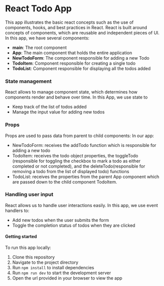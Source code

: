 # React Todo App

This app illustrates the basic react concepts such as the use of components, hooks, and best practices in React.
React is built around concepts of components, which are reusable and independent pieces of UI. In this app, we have several components:
- **main**: The root component
- **App**: The main component that holds the entire application
- **NewTodoForm**: The component responsible for adding a new Todo
- **TodoItem**: Component responsible for creating a single todo
- **TodoList**: Component responsible for displaying all the todos added

### State management
React allows to manage component state, which determines how components render and behave over time. In this App, we use state to
- Keep track of the list of todos added
- Manage the input value for adding new todos

### Props
Props are used to pass data from parent to child components: In our app:
- NewTodoForm: receives the addTodo function which is responsible for adding a new todo
- TodoItem: receives the todo object properties, the toggleTodo (responsible for toggling the checkbox to mark a todo as either completed or not completed), and the deleteTodo(responsible for removing a todo from the list of displayed todo) functions 
- TodoList: receives the properties from the parent App component which are passed down to the child component TodoItem.

### Handling user input
React allows us to handle user interactions easily. In this app, we use event handlers to:
- Add new todos when the user submits the form
- Toggle the completion status of todos when they are clicked

#### Getting started
To run this app locally:
1. Clone this repository
2. Navigate to the project directory
3. Run `npm install` to install dependencies
4. Run `npm run dev` to start the development server
5. Open the url provided in your browser to view the app
